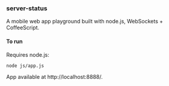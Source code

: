 ### server-status

A mobile web app playground built with node.js, WebSockets + CoffeeScript.

#### To run

Requires node.js:

    node js/app.js

App available at http://localhost:8888/.
